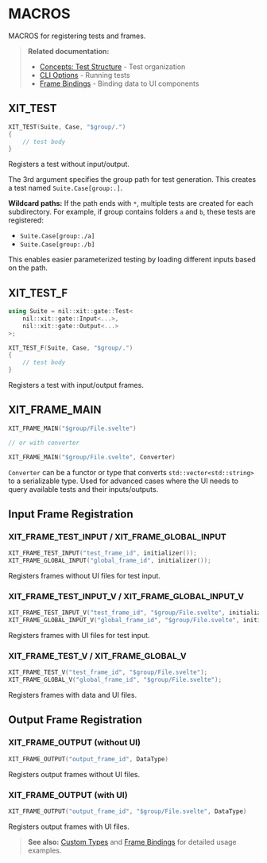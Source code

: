# MACROS

MACROS for registering tests and frames.

> **Related documentation:**
> - [Concepts: Test Structure](./03-concepts.md#test-structure) - Test organization
> - [CLI Options](./04-cli.md) - Running tests
> - [Frame Bindings](./07-frame-bindings.md) - Binding data to UI components

## XIT_TEST

```cpp
XIT_TEST(Suite, Case, "$group/.")
{
    // test body
}
```

Registers a test without input/output.

The 3rd argument specifies the group path for test generation. This creates a test named `Suite.Case[group:.]`.

**Wildcard paths:** If the path ends with `*`, multiple tests are created for each subdirectory. For example, if group contains folders `a` and `b`, these tests are registered:
- `Suite.Case[group:./a]`
- `Suite.Case[group:./b]`

This enables easier parameterized testing by loading different inputs based on the path.

## XIT_TEST_F

```cpp
using Suite = nil::xit::gate::Test<
    nil::xit::gate::Input<...>,
    nil::xit::gate::Output<...>
>;

XIT_TEST_F(Suite, Case, "$group/.")
{
    // test body
}
```

Registers a test with input/output frames.

## XIT_FRAME_MAIN

```cpp
XIT_FRAME_MAIN("$group/File.svelte")

// or with converter

XIT_FRAME_MAIN("$group/File.svelte", Converter)
```

`Converter` can be a functor or type that converts `std::vector<std::string>` to a serializable type. Used for advanced cases where the UI needs to query available tests and their inputs/outputs.

## Input Frame Registration

### XIT_FRAME_TEST_INPUT / XIT_FRAME_GLOBAL_INPUT

```cpp
XIT_FRAME_TEST_INPUT("test_frame_id", initializer());
XIT_FRAME_GLOBAL_INPUT("global_frame_id", initializer());
```

Registers frames without UI files for test input.

### XIT_FRAME_TEST_INPUT_V / XIT_FRAME_GLOBAL_INPUT_V

```cpp
XIT_FRAME_TEST_INPUT_V("test_frame_id", "$group/File.svelte", initializer());
XIT_FRAME_GLOBAL_INPUT_V("global_frame_id", "$group/File.svelte", initializer());
```

Registers frames with UI files for test input.

### XIT_FRAME_TEST_V / XIT_FRAME_GLOBAL_V

```cpp
XIT_FRAME_TEST_V("test_frame_id", "$group/File.svelte");
XIT_FRAME_GLOBAL_V("global_frame_id", "$group/File.svelte");
```

Registers frames with data and UI files.

## Output Frame Registration

### XIT_FRAME_OUTPUT (without UI)

```cpp
XIT_FRAME_OUTPUT("output_frame_id", DataType)
```

Registers output frames without UI files.

### XIT_FRAME_OUTPUT (with UI)

```cpp
XIT_FRAME_OUTPUT("output_frame_id", "$group/File.svelte", DataType)
```

Registers output frames with UI files.

> **See also:** [Custom Types](./06-custom-types.md) and [Frame Bindings](./07-frame-bindings.md) for detailed usage examples.